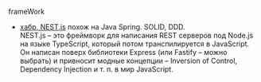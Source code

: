 frameWork

- [хабр, NEST.js](https://habr.com/ru/articles/890058/) похож на Java Spring. SOLID, DDD.  
  NEST.js – это фреймворк для написания REST серверов под Node.js на языке TypeScript, который потом транспилируется в JavaScript.
  Он написан поверх библиотеки Express (или Fastify – можно выбрать) и привносит модные концепции – Inversion of Control, Dependency Injection и т. п. в мир JavaScript. 
